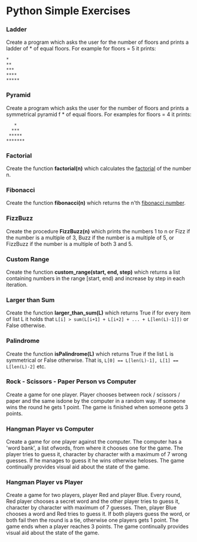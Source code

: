 # Python Simple Exercises
### Ladder
Create a program which asks the user for the number of floors and prints a ladder of * of equal floors. For example for floors = 5 it prints:
```
*
**
***
****
*****
```
### Pyramid
Create a program which asks the user for the number of floors and prints a symmetrical pyramid f * of equal floors. For examples for floors = 4 it prints:   
```
   *
  ***
 *****
*******
```
### Factorial
Create the function **factorial(n)** which calculates the [factorial](https://en.wikipedia.org/wiki/Factorial) of the number n.
### Fibonacci
Create the function **fibonacci(n)** which returns the n'th [fibonacci number](https://en.wikipedia.org/wiki/Fibonacci_number).
### FizzBuzz
Create the procedure **FizzBuzz(n)** which prints the numbers 1 to n or Fizz if the number is a multiple of 3, Buzz if the number is a multiple of 5, or FizzBuzz if the number is a multiple of both 3 and 5.
### Custom Range
Create the function **custom_range(start, end, step)** which returns a list containing numbers in the range [start, end) and increase by step in each iteration.
### Larger than Sum
Create the function **larger_than_sum(L)** which returns True if for every item of list L it holds that `L[i] > sum(L[i+1] + L[i+2] + ... + L[len(L)-1]])` or False otherwise.
### Palindrome
Create the function **isPalindrome(L)** which returns True if the list L is symmetrical or False otherwise. That is, `L[0] == L[len(L)-1], L[1] == L[len(L)-2]` etc.
### Rock - Scissors - Paper Person vs Computer
Create a game for one player. Player chooses between rock / scissors / paper and the same isdone by the computer in a random way. If someone wins the round he gets 1 point. The game is finished when someone gets 3 points.
### Hangman Player vs Computer
Create a game for one player against the computer. The computer has a 'word bank', a list ofwords, from where it chooses one for the game. The player tries to guess it, character by character with a maximum of 7 wrong guesses. If he manages to guess it he wins otherwise heloses. The game continually provides visual aid about the state of the game. 
### Hangman Player vs Player
Create a game for two players, player Red and player Blue. Every round, Red player chooses a secret word and the other player tries to guess it, character by character with maximum of 7 guesses. Then, player Blue chooses a word and Red tries to guess it. If both players guess the word, or both fail then the round is a tie, otherwise one players gets 1 point. The game ends when a player reaches 3 points. The game continually provides visual aid about the state of the game.